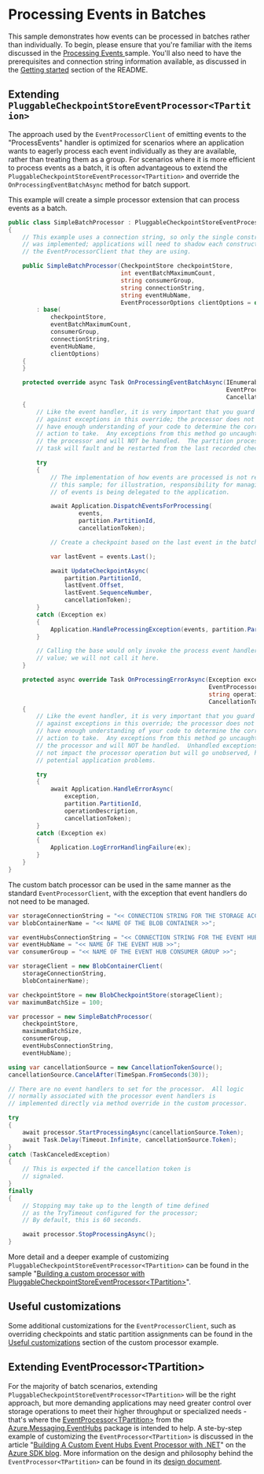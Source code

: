 # Processing Events in Batches

This sample demonstrates how events can be processed in batches rather than individually.  To begin, please ensure that you're familiar with the items discussed in the [Processing Events ](https://github.com/Azure/azure-sdk-for-net/tree/main/sdk/eventhub/Azure.Messaging.EventHubs.Processor/samples/Sample04_ProcessingEvents.md) sample.  You'll also need to have the prerequisites and connection string information available, as discussed in the [Getting started](https://github.com/Azure/azure-sdk-for-net/tree/main/sdk/eventhub/Azure.Messaging.EventHubs.Processor/samples#getting-started) section of the README.

## Extending `PluggableCheckpointStoreEventProcessor<TPartition>`

The approach used by the `EventProcessorClient` of emitting events to the "ProcessEvents" handler is optimized for scenarios where an application wants to eagerly process each event individually as they are available, rather than treating them as a group.  For scenarios where it is more efficient to process events as a batch, it is often advantageous to extend the `PluggableCheckpointStoreEventProcessor<TPartition>` and override the `OnProcessingEventBatchAsync` method for batch support.  

This example will create a simple processor extension that can process events as a batch.

```C# Snippet:EventHubs_Processor_Sample07_ProcessByBatch_Processor
public class SimpleBatchProcessor : PluggableCheckpointStoreEventProcessor<EventProcessorPartition>
{
    // This example uses a connection string, so only the single constructor
    // was implemented; applications will need to shadow each constructor of
    // the EventProcessorClient that they are using.

    public SimpleBatchProcessor(CheckpointStore checkpointStore,
                                int eventBatchMaximumCount,
                                string consumerGroup,
                                string connectionString,
                                string eventHubName,
                                EventProcessorOptions clientOptions = default)
        : base(
            checkpointStore,
            eventBatchMaximumCount,
            consumerGroup,
            connectionString,
            eventHubName,
            clientOptions)
    {
    }

    protected override async Task OnProcessingEventBatchAsync(IEnumerable<EventData> events,
                                                              EventProcessorPartition partition,
                                                              CancellationToken cancellationToken)
    {
        // Like the event handler, it is very important that you guard
        // against exceptions in this override; the processor does not
        // have enough understanding of your code to determine the correct
        // action to take.  Any exceptions from this method go uncaught by
        // the processor and will NOT be handled.  The partition processing
        // task will fault and be restarted from the last recorded checkpoint.

        try
        {
            // The implementation of how events are processed is not relevant in
            // this sample; for illustration, responsibility for managing the processing
            // of events is being delegated to the application.

            await Application.DispatchEventsForProcessing(
                    events,
                    partition.PartitionId,
                    cancellationToken);

            // Create a checkpoint based on the last event in the batch.

            var lastEvent = events.Last();

            await UpdateCheckpointAsync(
                partition.PartitionId,
                lastEvent.Offset,
                lastEvent.SequenceNumber,
                cancellationToken);
        }
        catch (Exception ex)
        {
            Application.HandleProcessingException(events, partition.PartitionId, ex);
        }

        // Calling the base would only invoke the process event handler and provide no
        // value; we will not call it here.
    }

    protected async override Task OnProcessingErrorAsync(Exception exception,
                                                         EventProcessorPartition partition,
                                                         string operationDescription,
                                                         CancellationToken cancellationToken)
    {
        // Like the event handler, it is very important that you guard
        // against exceptions in this override; the processor does not
        // have enough understanding of your code to determine the correct
        // action to take.  Any exceptions from this method go uncaught by
        // the processor and will NOT be handled.  Unhandled exceptions will
        // not impact the processor operation but will go unobserved, hiding
        // potential application problems.

        try
        {
            await Application.HandleErrorAsync(
                exception,
                partition.PartitionId,
                operationDescription,
                cancellationToken);
        }
        catch (Exception ex)
        {
            Application.LogErrorHandlingFailure(ex);
        }
    }
}
```

The custom batch processor can be used in the same manner as the standard `EventProcessorClient`, with the exception that event handlers do not need to be managed.  

```C# Snippet:EventHubs_Processor_Sample07_ProcessByBatch_Usage
var storageConnectionString = "<< CONNECTION STRING FOR THE STORAGE ACCOUNT >>";
var blobContainerName = "<< NAME OF THE BLOB CONTAINER >>";

var eventHubsConnectionString = "<< CONNECTION STRING FOR THE EVENT HUBS NAMESPACE >>";
var eventHubName = "<< NAME OF THE EVENT HUB >>";
var consumerGroup = "<< NAME OF THE EVENT HUB CONSUMER GROUP >>";

var storageClient = new BlobContainerClient(
    storageConnectionString,
    blobContainerName);

var checkpointStore = new BlobCheckpointStore(storageClient);
var maximumBatchSize = 100;

var processor = new SimpleBatchProcessor(
    checkpointStore,
    maximumBatchSize,
    consumerGroup,
    eventHubsConnectionString,
    eventHubName);

using var cancellationSource = new CancellationTokenSource();
cancellationSource.CancelAfter(TimeSpan.FromSeconds(30));

// There are no event handlers to set for the processor.  All logic
// normally associated with the processor event handlers is
// implemented directly via method override in the custom processor.

try
{
    await processor.StartProcessingAsync(cancellationSource.Token);
    await Task.Delay(Timeout.Infinite, cancellationSource.Token);
}
catch (TaskCanceledException)
{
    // This is expected if the cancellation token is
    // signaled.
}
finally
{
    // Stopping may take up to the length of time defined
    // as the TryTimeout configured for the processor;
    // By default, this is 60 seconds.

    await processor.StopProcessingAsync();
}
```

More detail and a deeper example of customizing `PluggableCheckpointStoreEventProcessor<TPartition>` can be found in the sample "[Building a custom processor with PluggableCheckpointStoreEventProcessor&lt;TPartition&gt;](https://github.com/Azure/azure-sdk-for-net/blob/main/sdk/eventhub/Azure.Messaging.EventHubs/samples/Sample08_CustomEventProcessor.md)". 

## Useful customizations

Some additional customizations for the `EventProcessorClient`, such as overriding checkpoints and static partition assignments can be found in the [Useful customizations](https://github.com/Azure/azure-sdk-for-net/blob/main/sdk/eventhub/Azure.Messaging.EventHubs/samples/Sample08_CustomEventProcessor.md#useful-customizations) section of the custom processor example.

## Extending EventProcessor&lt;TPartition&gt;

For the majority of batch scenarios, extending `PluggableCheckpointStoreEventProcessor<TPartition>` will be the right approach, but more demanding applications may need greater control over storage operations to meet their higher throughput or specialized needs - that's where the [EventProcessor&lt;TPartition&gt;](https://github.com/Azure/azure-sdk-for-net/tree/main/sdk/eventhub/Azure.Messaging.EventHubs/samples/Sample02_EventHubsClients.md) from the [Azure.Messaging.EventHubs](https://www.nuget.org/packages/Azure.Messaging.EventHubs) package is intended to help.  A ste-by-step example of customizing the `EventProcessor<TPartition>` is discussed in the article "[Building A Custom Event Hubs Event Processor with .NET](https://devblogs.microsoft.com/azure-sdk/custom-event-processor/)" on the [Azure SDK blog](https://devblogs.microsoft.com/azure-sdk).  More information on the design and philosophy behind the `EventProcessor<TPartition>` can be found in its [design document](https://github.com/Azure/azure-sdk-for-net/tree/main/sdk/eventhub/Azure.Messaging.EventHubs/design/proposal-event-processor%7BT%7D.md).